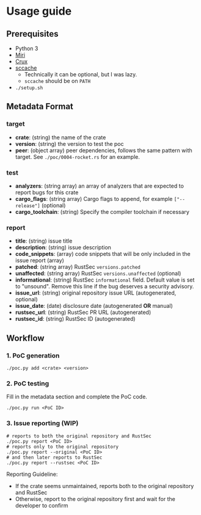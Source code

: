 # Usage guide

## Prerequisites

- Python 3
- [Miri](https://github.com/rust-lang/miri)
- [Crux](https://github.gatech.edu/ybae38/Crux)
- [sccache](https://github.com/mozilla/sccache)
  - Technically it can be optional, but I was lazy.
  - `sccache` should be on `PATH`
- `./setup.sh`

## Metadata Format

### target

- **crate**: (string) the name of the crate
- **version**: (string) the version to test the poc
- **peer**: (object array) peer dependencies, follows the same pattern with target. See `./poc/0004-rocket.rs` for an example.

### test

- **analyzers**: (string array) an array of analyzers that are expected to report bugs for this crate
- **cargo_flags**: (string array) Cargo flags to append, for example `["--release"]` (optional)
- **cargo_toolchain**: (string) Specify the compiler toolchain if necessary

### report

- **title**: (string) issue title
- **description**: (string) issue description
- **code_snippets**: (array) code snippets that will be only included in the issue report (array)
- **patched**: (string array) RustSec `versions.patched`
- **unaffected**: (string array) RustSec `versions.unaffected` (optional)
- **informational**: (string) RustSec `informational` field. Default value is set to "unsound". Remove this line if the bug deserves a security advisory.
- **issue_url**: (string) original repository issue URL (autogenerated, optional)
- **issue_date**: (date) disclosure date (autogenerated **OR** manual)
- **rustsec_url**: (string) RustSec PR URL (autogenerated)
- **rustsec_id**: (string) RustSec ID (autogenerated)

## Workflow

### 1. PoC generation

```shell
./poc.py add <crate> <version>
```

### 2. PoC testing

Fill in the metadata section and complete the PoC code.

```shell
./poc.py run <PoC ID>
```

### 3. Issue reporting (WIP)

```shell
# reports to both the original repository and RustSec
./poc.py report <PoC ID>
# reports only to the original repository
./poc.py report --original <PoC ID>
# and then later reports to RustSec
./poc.py report --rustsec <PoC ID>
```

Reporting Guideline:

- If the crate seems unmaintained, reports both to the original repository and RustSec
- Otherwise, report to the original repository first and wait for the developer to confirm
